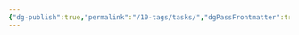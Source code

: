 ```yaml
---
{"dg-publish":true,"permalink":"/10-tags/tasks/","dgPassFrontmatter":true,"noteIcon":"child","created":"2025-10-17T21:49:03.340+01:00","updated":"2025-10-18T12:53:52.023+01:00"}
---
```


